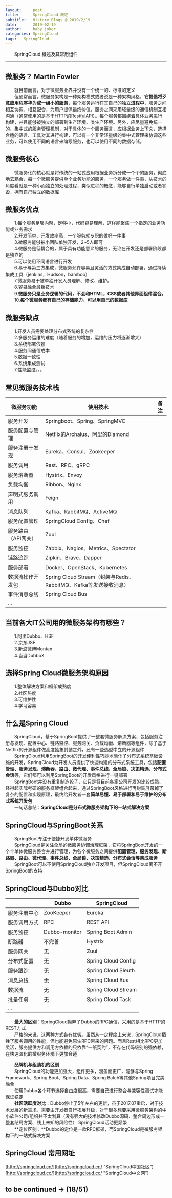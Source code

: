 ```yaml
---
layout:     post
title:      SpringCloud 概述
subtitle:   History Blogs @ 2019/2/19
date:       2019-02-19
author:     baby joker
categories:	SpringCloud
tags:	SpringCloud
---
```

　　SpringCloud 概述及其常用组件




---
## 微服务？ Martin Fowler
　　就目前而言，对于微服务业界并没有一个统一的、标准的定义  
　　但通常而言，微服务架构是一种架构模式或者说是一种架构风格，**它提倡将歹意应用程序华为成一组小的服务**，每个服务运行在其自己的独立**进程中**，服务之间相互协调、相互配合，为用户提供最终价值。服务之间采用轻量级的通信机制互相沟通（通常使用的是基于HTTP的RestfulAPI）。每个服务都围绕着具体业务进行构建，并且能够被独立的部署到生产环境、类生产环境。另外，应尽量避免统一的、集中式的服务管理机制，对于具体的一个服务而言，应根据业务上下文，选择合适的语言、工具对其进行构建，可以有一个非常轻量级的集中式管理来协调这些业务，可以使用不同的语言来编写服务，也可以使用不同的数据存储。

## 微服务核心
　　微服务化的核心就是将传统的一站式应用根据业务拆分成一个个的服务，彻底地去耦合，每一个微服务提供单个业务功能的服务，一个服务做一件事，从技术的角度看就是一种小而独立的处理过程，类似进程的概念，能够自行单独启动或者销毁，拥有自己独立的数据库

## 微服务优点
　　1.每个服务足够内聚，足够小，代码容易理解，这样能聚焦一个指定的业务功能或业务需求  
　　2.开发简单、开发效率高，一个服务就专职的做好一件事  
　　3.微服务能够被小团队单独开发，2~5人即可  
　　4.微服务是低耦合的，属于具有功能意义的服务，无论在开发还是部署阶段都是独立的  
　　5.可以使用不同语言进行开发  
　　6.易于与第三方集成，微服务允许容易且灵活的方式集成自动部署，通过持续集成工具（jenkins，Hudson，bamboo）  
　　7.微服务易于被单独开发人员理解、修改、维护。  
　　8.容易融合最新技术  
　　9.**微服务只是业务逻辑的代码，不会和HTML，CSS或者其他界面组件混合。**  
　　10.**每个微服务都有自己的存储能力，可以用自己的数据库**

## 微服务缺点
　　1.开发人员需要处理分布式系统的复杂性  
　　2.多服务运维的难度（随着服务的增加，运维的压力将逐渐增大）  
　　3.系统部署依赖  
　　4.服务间通信成本  
　　5.数据一致性  
　　6.系统集成测试  
　　7.性能监控。。。

## 常见微服务技术栈

| 微服务功能          | 使用技术                                                     | 备注 |
| ------------------- | ------------------------------------------------------------ | ---- |
| 服务开发            | Springboot、Spring、SpringMVC                                |      |
| 服务配置与管理      | Netflix的Archaius、阿里的Diamond                             |      |
| 服务注册于发现      | Eureka、Consul、Zookeeper                                    |      |
| 服务调用            | Rest、RPC、gRPC                                              |      |
| 服务熔断器          | Hystrix、Envoy                                               |      |
| 负载均衡            | Ribbon、Nginx                                                |      |
| 声明式服务调用      | Feign                                                        |      |
| 消息队列            | Kafka、RabbitMQ、ActiveMQ                                    |      |
| 服务配置管理        | SpringCloud Config、Chef                                     |      |
| 服务路由（API网关） | Zuul                                                         |      |
| 服务监控            | Zabbix、Nagios、Metrics、Spectator                           |      |
| 链路追踪            | Zipkin、Brave、Dapper                                        |      |
| 服务部署            | Docker、OpenStack、Kubernetes                                |      |
| 数据流操作开发包    | Spring Cloud Stream（封装与Redis、RabbitMQ、Kafka等发送接收消息） |      |
| 事件消息总线        | Spring Cloud Bus                                             |      |
| ...                 |                                                              |      |


## 当前各大IT公司用的微服务架构有哪些？  
　　1.阿里Dubbo、HSF  
　　2.京东JSF  
　　3.新浪微博Montan  
　　4.当当DubboX

## 选择Spring Cloud微服务架构原因
  
　　1.整体解决方案和框架成熟度  
　　2.社区热度  
　　3.可维护性   
　　4.学习容易  

## 什么是Spring Cloud
　　SpringCloud，基于SpringBoot提供了一整套微服务解决方案，包括服务注册与发现、配置中心、链路监控、服务网关、负载均衡、熔断器等组件，除了基于Netflix的开源组件做高度抽象封装之外，还有一些选型中立的开源组件  
　　SpringCloud利用SpringBoot的开发便利性巧妙地简化了分布式系统基础设施的开发，SpringCloud为开发人员提供了快速构建的分布式系统工具，包括**配置管理、服务发现、熔断器、路由、微代理、事件总线、全局锁、决策精选、分布式会话**等，它们都可以利用SpringBoot的开发风格进行一键部署  
　　SpringBoot并没有重复制造轮子，它只是将目前各家公司开发的比较成熟、经得起实际考研的服务框架组合起来，通过SpringBoot风格进行再封装屏蔽掉了复杂的配置和实现原理，最终给开发者一套**简单易懂、易于部署和易于维护的分布式系统开发包**  
　　一句话总结：**SpringCloud是分布式微服务架构下的一站式解决方案**

## SpringCloud与SpringBoot关系

　　SpringBoot专注于便捷开发单体微服务  
　　SpringCloud是关注全局的微服务协调治理框架，它将SpringBoot开发的一个个单体微服务整合并进行管理，为各个微服务之间提供**配置管理、服务发现、断路器、路由、微代理、事件总线、全局锁、决策精选、分布式会话等集成服务**  
　　SpringBoot可以不使用SpringCloud独立开发项目，但SpringCloud离不开SpringBoot的支持
## SpringCloud与Dubbo对比 

|              | Dubbo         | SpringCloud         |
| ------------ | ------------- | ------------------- |
| 服务注册中心 | ZooKeeper     | Eureka              |
| 服务调用方式 | RPC           | REST API            |
| 服务监控     | Dubbo-monitor | Spring Boot Admin   |
| 断路器       | 不完善        | Hystrix             |
| 服务网关     | 无            | Zuul                |
| 分布式配置   | 无            | Spring Cloud Config |
| 服务跟踪     | 无            | Spring Cloud Sleuth |
| 消息总线     | 无            | Spring Cloud Bus    |
| 数据流       | 无            | Spring Cloud Stream |
| 批量任务     | 无            | Spring Cloud Task   |
| ...          |               |                     |


　　**最大的区别**：SpringCloud抛弃了Dubbo的RPC通信，采用的是基于HTTP的REST方式  
　　严格的来说，这两种方式各有优劣。虽然从一定程度上来说，SpringCloud牺牲了服务调用的性能，但也能避免原生RPC带来的问题。而且Rest相比RPC更加灵活，服务提供方和调用方依赖的只依靠“一纸契约”，不存在代码级别的强依赖，在快速演化的微服务环境下更加合适

　　**品牌机与组装机的区别**  
　　SpringCloud的功能更加强大，组件更多，涵盖面更广，能够与Spring Framework、Spring Boot、Spring Data、Spring Batch等其他Spring项目完美融合  
　　使用Dubbo各个环节选择自由度很高，需要自己进行整合与兼容性测试才能保证稳定  
　　**社区活跃度对比**：Dubbo停止了5年左右的更新，虽于2017.07重启，对于技术发展的新需求，需要由开发者自行拓展升级，对于很多想要采用微服务架构的中小软件公司/组织并不太划算（没有强大的技术修改Dubbo源码、整合周边形成一整套结局方案、线上未知的风险性）  SpringCloud活动更频繁   
　　**定位区别：**Dubbo的定位是一款RPC框架，而SpringCloud是微服务架构下的一站式解决方案  

## SpringCloud 常用网址

[http://springcloud.cn/](http://springcloud.cn/ "SpringCloud中国社区")  
[http://springcloud.cc/](http://springcloud.cc/ "SpringCloud中文网") 

## to be continued  -> (18/51)
